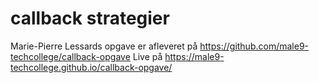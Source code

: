 # callback strategier

Marie-Pierre Lessards opgave er afleveret på
https://github.com/male9-techcollege/callback-opgave
Live på https://male9-techcollege.github.io/callback-opgave/